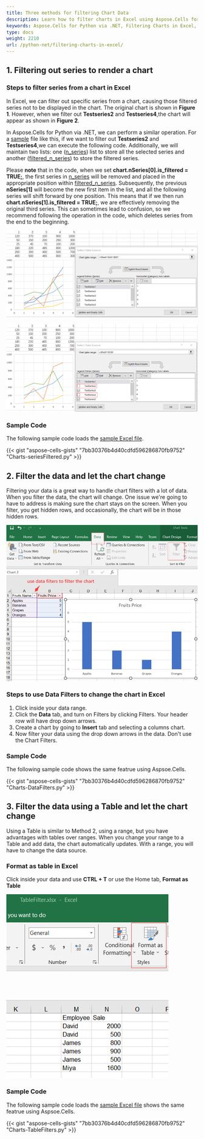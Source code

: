 ```yaml
---
title: Three methods for filtering Chart Data
description: Learn how to filter charts in Excel using Aspose.Cells for Python via .NET. Our comprehensive guide will demonstrate how to apply filters to charts, customize chart elements, and use data analysis tools for better insights and informed decision making.
keywords: Aspose.Cells for Python via .NET, Filtering Charts in Excel, Data Analysis, Decision Making, Visualization.
type: docs
weight: 2210
url: /python-net/filtering-charts-in-excel/
---
```



## **1. Filtering out series to render a chart**

### **Steps to filter series from a chart in Excel**
In Excel, we can filter out specific series from a chart, causing those filtered series not to be displayed in the chart. The original chart is shown in **Figure 1**. However, when we filter out **Testseries2** and **Testseries4**,the chart will appear as shown in **Figure 2**.

In Aspose.Cells for Python via .NET, we can perform a similar operation. For a [sample](seriesFiltered.xlsx) file like this, if we want to filter out **Testseries2** and **Testseries4**,we can execute the following code. Additionally, we will maintain two lists: one ([n_series](https://reference.aspose.com/cells/python-net/aspose.cells.charts/chart/n_series/)) list to store all the selected series and another ([filtered_n_series](https://reference.aspose.com/cells/python-net/aspose.cells.charts/chart/filtered_n_series/))  to store the filtered series.

Please **note** that in the code, when we set **chart.nSeries[0].is_filtered = TRUE;**, the first series in [n_series](https://reference.aspose.com/cells/python-net/aspose.cells.charts/chart/n_series/) will be removed and placed in the appropriate position within [filtered_n_series](https://reference.aspose.com/cells/python-net/aspose.cells.charts/chart/filtered_n_series/). Subsequently, the previous **nSeries[1]** will become the new first item in the list, and all the following series will shift forward by one position. This means that if we then run **chart.nSeries[1].is_filtered = TRUE;**, we are effectively removing the original third series. This can sometimes lead to confusion, so we recommend following the operation in the code, which deletes series from the end to the beginning.

![todo:image_alt_text](Figure1.png)

![todo:image_alt_text](Figure2.png)

### **Sample Code**
The following sample code loads the [sample Excel file](seriesFiltered.xlsx).

{{< gist "aspose-cells-gists" "7bb30376b4d40cdfd596286870fb9752" "Charts-seriesFiltered.py" >}}

## **2. Filter the data and let the chart change**

Filtering your data is a great way to handle chart filters with a lot of data. When you filter the data, the chart will change.  One issue we're going to have to address is making sure the chart stays on the screen. When you filter, you get hidden rows, and occasionally, the chart will be in those hidden rows.

![todo:image_alt_text](Figure3.png)

### **Steps to use Data Filters to change the chart in Excel**

1. Click inside your data range.
2. Click the **Data** tab, and turn on Filters by clicking Filters. Your header row will have drop down arrows.
3. Create a chart by going to **Insert** tab and selecting a columns chart.
4. Now filter your data using the drop down arrows in the data. Don't use the Chart Filters.

### **Sample Code**
The following sample code shows the same featrue using Aspsoe.Cells.

{{< gist "aspose-cells-gists" "7bb30376b4d40cdfd596286870fb9752" "Charts-DataFilters.py" >}}

## **3. Filter the data using a Table and let the chart change**

Using a Table is similar to Method 2, using a range, but you have advantages with tables over ranges. When you change your range to a Table and add data, the chart automatically updates. With a range, you will have to change the data source.

### **Format as table in Excel**

Click inside your data and use **CTRL + T** or use the Home tab, **Format as Table**

![todo:image_alt_text](Figure4.png)

### **Sample Code**
The following sample code loads the [sample Excel file](TableFilters.xlsx) shows the same featrue using Aspsoe.Cells.

{{< gist "aspose-cells-gists" "7bb30376b4d40cdfd596286870fb9752" "Charts-TableFilters.py" >}}
